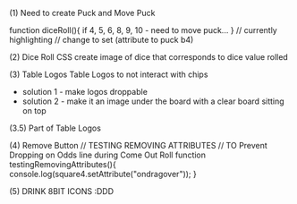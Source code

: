 
(1) Need to create Puck and Move Puck

function diceRoll(){
    if 4, 5, 6, 8, 9, 10 - need to move puck...
}
// currently highlighting
// change to set (attribute to puck b4)



(2) Dice Roll CSS
create image of dice that corresponds to dice value rolled



(3) Table Logos
Table Logos to not interact with chips
- solution 1 - make logos droppable
- solution 2 - make it an image under the board with a clear board sitting on top


(3.5) Part of Table Logos
<!-- // Clears Chips
    // Can you replace with Pre Made DOMS?
    // like replaceChildren( b4 = document.querySelector("#b4") = html <div id="b4"><span ondropover=drop(event)"> Place Bets </span></div> = CSS #b4{ animation} -->



(4) Remove Button
// TESTING REMOVING ATTRIBUTES
// TO Prevent Dropping on Odds line during Come Out Roll
function testingRemovingAttributes(){
    console.log(square4.setAttribute("ondragover"));
}


(5) DRINK 8BIT ICONS :DDD